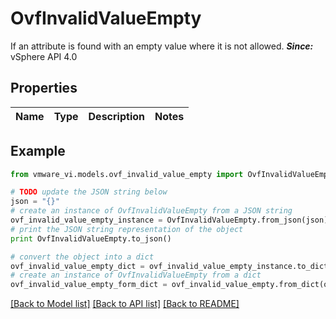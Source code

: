 # OvfInvalidValueEmpty

If an attribute is found with an empty value where it is not allowed.  ***Since:*** vSphere API 4.0 

## Properties
Name | Type | Description | Notes
------------ | ------------- | ------------- | -------------

## Example

```python
from vmware_vi.models.ovf_invalid_value_empty import OvfInvalidValueEmpty

# TODO update the JSON string below
json = "{}"
# create an instance of OvfInvalidValueEmpty from a JSON string
ovf_invalid_value_empty_instance = OvfInvalidValueEmpty.from_json(json)
# print the JSON string representation of the object
print OvfInvalidValueEmpty.to_json()

# convert the object into a dict
ovf_invalid_value_empty_dict = ovf_invalid_value_empty_instance.to_dict()
# create an instance of OvfInvalidValueEmpty from a dict
ovf_invalid_value_empty_form_dict = ovf_invalid_value_empty.from_dict(ovf_invalid_value_empty_dict)
```
[[Back to Model list]](../README.md#documentation-for-models) [[Back to API list]](../README.md#documentation-for-api-endpoints) [[Back to README]](../README.md)


